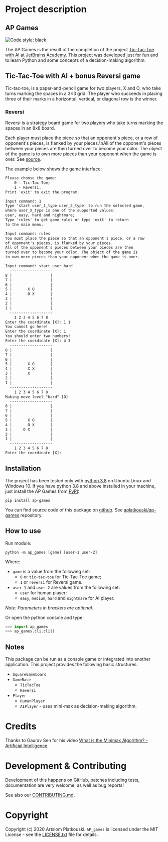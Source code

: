 # Project description

## AP Games
[![Code style: black](https://img.shields.io/badge/code%20style-black-000000.svg)](https://github.com/psf/black)


The AP Games is the result of the completion of the project
[Tic-Tac-Toe with AI] at [JetBrains Academy]. This project
was developed just for fun and to learn Python and some
concepts of a decision-making algorithm.

## Tic-Tac-Toe with AI + bonus **Reversi** game

Tic-tac-toe, is a paper-and-pencil game for two players,
X and O, who take turns marking the spaces in a 3×3 grid.
The player who succeeds in placing three of their marks in
a horizontal, vertical, or diagonal row is the winner.

### Reversi

Reversi is a strategy board game for two players who take
turns marking the spaces in an 8x8 board.

Each player must place the piece so that an opponent's piece, or a
row of opponent's pieces, is flanked by your pieces.\nAll of
the opponent's pieces between your pieces are then turned
over to become your color. The object of the game is to own
more pieces than your opponent when the game is over.
See [source][reversi rules source].

The example below shows the game interface:
```txt
Please choose the game:
	0 - Tic-Tac-Toe;
	1 - Reversi.
Print 'exit' to exit the program.

Input command: 1
Type 'start user_1_type user_2_type' to run the selected game,
where user_X_type is one of the supported values:
user, easy, hard and nightmare;
Type 'rules' to get game rules or type 'exit' to return
to the main menu.

Input command: rules
You must place the piece so that an opponent's piece, or a row
of opponent's pieces, is flanked by your pieces.
All of the opponent's pieces between your pieces are then
turned over to become your color. The object of the game is
to own more pieces than your opponent when the game is over.

Input command: start user hard
  -------------------
8 |                 |
7 |                 |
6 |                 |
5 |       X O       |
4 |       O X       |
3 |                 |
2 |                 |
1 |                 |
  -------------------
    1 2 3 4 5 6 7 8
Enter the coordinate [X]: 1 1
You cannot go here!
Enter the coordinate [X]: 1
You should enter two numbers!
Enter the coordinate [X]: 4 3
  -------------------
8 |                 |
7 |                 |
6 |                 |
5 |       X O       |
4 |       X X       |
3 |       X         |
2 |                 |
1 |                 |
  -------------------
    1 2 3 4 5 6 7 8
Making move level "hard" [O]
  -------------------
8 |                 |
7 |                 |
6 |                 |
5 |       X O       |
4 |       O X       |
3 |     O X         |
2 |                 |
1 |                 |
  -------------------
    1 2 3 4 5 6 7 8
Enter the coordinate [X]:

```

## Installation

The project has been tested only with [python 3.8][python] on
Ubuntu Linux and Windows 10. If you have python 3.8 and above
installed in your machine, just install the AP Games from [PyPI]:

```shell script
pip install ap-games
```

You can find source code of this package on [github].
See [aplatkouski/ap-games] repository.

## How to use

Run module:
```shell script
python -m ap_games [game] [user-1 user-2]
```
Where:
 * ``game`` is a value from the following set:
   * ``0`` or ``tic-tac-toe`` for Tic-Tac-Toe game;
   * ``1`` or ``reversi`` for Reversi game.
 * ``user-1`` and ``user-2`` are values from the following
   set:
   * ``user`` for human player;
   * ``easy``, ``medium``, ``hard`` and ``nightmare`` for AI
     player.

*Note: Parameters in brackets are optional.*

Or open the python console and type:
```python
>>> import ap_games
>>> ap_games.cli.cli()
```

## Notes

This package can be run as a console game or integrated into
another application. This project provides the following basic
structures:
 * ``SquareGameboard``
 * ``GameBase``
   * ``TicTacToe``
   * ``Reversi``
 * ``Player``
   * ``HumanPlayer``
   * ``AIPlayer`` - uses mini-max as decision-making algorithm.


# Credits

Thanks to Gaurav Sen for his video
[What is the Minimax Algorithm? - Artificial Intelligence][minimax algorithm video]

# Development & Contributing

Development of this happens on GitHub, patches including tests,
documentation are very welcome, as well as bug reports!

See also our [CONTRIBUTING.md].

# Copyright

Copyright (c) 2020 Artsiom Platkouski.
``AP_games`` is licensed under the MIT License - see the [LICENSE.txt] file
for details.

[Tic-Tac-Toe with AI]: https://hyperskill.org/projects/82
[JetBrains Academy]: https://hyperskill.org/join/0482410e
[PyPI]: https://pypi.org/project/realpython-reader/
[reversi rules source]: http://www.flyordie.com/games/help/reversi/en/games_rules_reversi.html
[python]: https://www.python.org/
[github]: https://github.com
[aplatkouski/ap-games]: https://github.com/aplatkouski/ap-games
[CONTRIBUTING.md]: https://github.com/aplatkouski/ap-games/blob/master/CONTRIBUTING.md
[minimax algorithm video]: https://www.youtube.com/watch?v=KU9Ch59-4vw
[LICENSE.txt]: https://github.com/aplatkouski/ap-games/blob/master/LICENSE.txt

